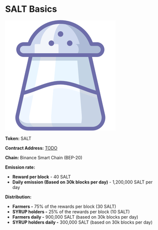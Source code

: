 # SALT Basics

![SALT Logo](../.gitbook/assets/salt.png)

**Token:** SALT

**Contract Address:** [TODO](TODO)

**Chain:** Binance Smart Chain \(BEP-20\)

**Emission rate:**

- **Reward per block** - 40 SALT
- **Daily emission \(Based on 30k blocks per day\)** - 1,200,000 SALT per day

**Distribution:**

- **Farmers -** 75% of the rewards per block \(30 SALT\)
- **SYRUP holders -** 25% of the rewards per block \(10 SALT\)
- **Farmers daily -** 900,000 SALT \(based on 30k blocks per day\)
- **SYRUP holders daily -** 300,000 SALT \(based on 30k blocks per day\)
